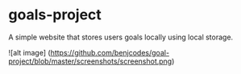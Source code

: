 # goals-project
A simple website that stores users goals locally using local storage.

![alt image] (https://github.com/benjcodes/goal-project/blob/master/screenshots/screenshot.png)

